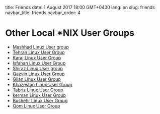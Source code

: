 title: Friends
date: 1 August 2017 18:00 GMT+0430
lang: en
slug: friends
navbar_title: friends
navbar_order: 4

# Other Local *NIX User Groups

- [Mashhad Linux User group][1]
- [Tehran Linux User Group][3]
- [Karaj Linux User Group][4]
- [Isfahan Linux User Group][5]
- [Shiraz Linux User group][6]
- [Qazvin Linux User Group][7]
- [Gilan Linux User Group][8]
- [Khozestan Linux User Group][9]
- [Tabriz Linux User Group][10]
- [kerman Linux User Group][11]
- [Bushehr Linux User Group][12]
- [Qom Linux User Group][13]

[1]: http://next.mashhadlug.org
[2]: http://www.nycbug.org
[3]: http://tehlug.org
[4]: http://karajlug.org
[5]: http://www.isfahanlug.org
[6]: https://shirazlug.ir
[7]: http://qazvinlug.ir
[8]: http://www.gullug.org
[9]: http://khuzestanlug.ir
[10]: http://tabrizlug.ir
[11]: http://klug.ir
[12]: http://bulug.ir
[13]: http://qomlug.ir
